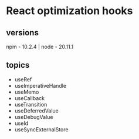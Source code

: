 # React optimization hooks

## versions

npm - 10.2.4 | node - 20.11.1

## topics

- useRef
- useImperativeHandle
- useMemo
- useCallback
- useTransition
- useDeferredValue
- useDebugValue
- useId
- useSyncExternalStore
